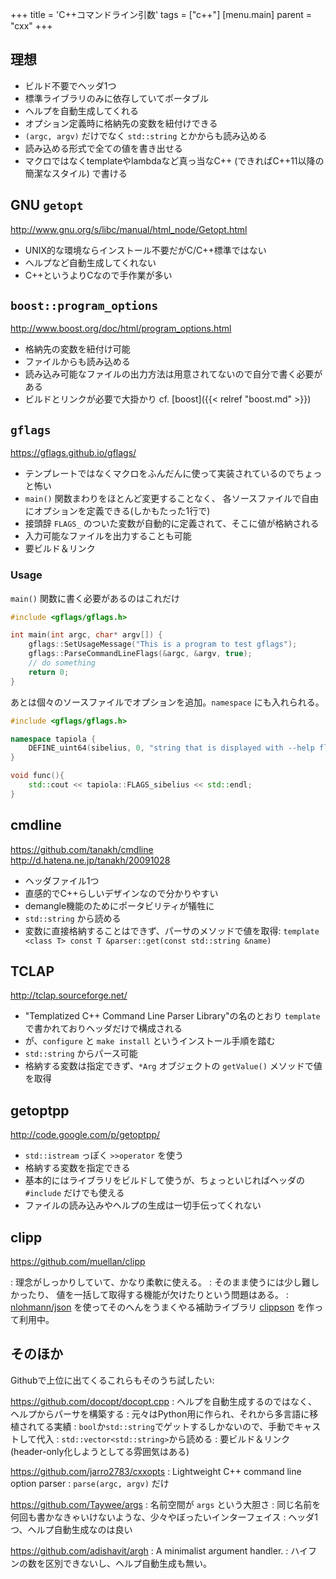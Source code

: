 +++
title = 'C++コマンドライン引数'
tags = ["c++"]
[menu.main]
  parent = "cxx"
+++

## 理想

-   ビルド不要でヘッダ1つ
-   標準ライブラリのみに依存していてポータブル
-   ヘルプを自動生成してくれる
-   オプション定義時に格納先の変数を紐付けできる
-   `(argc, argv)` だけでなく `std::string` とかからも読み込める
-   読み込める形式で全ての値を書き出せる
-   マクロではなくtemplateやlambdaなど真っ当なC++
    (できればC++11以降の簡潔なスタイル) で書ける

## GNU `getopt`

<http://www.gnu.org/s/libc/manual/html_node/Getopt.html>

-   UNIX的な環境ならインストール不要だがC/C++標準ではない
-   ヘルプなど自動生成してくれない
-   C++というよりCなので手作業が多い

## `boost::program_options`

<http://www.boost.org/doc/html/program_options.html>

-   格納先の変数を紐付け可能
-   ファイルからも読み込める
-   読み込み可能なファイルの出力方法は用意されてないので自分で書く必要がある
-   ビルドとリンクが必要で大掛かり cf. [boost]({{< relref "boost.md" >}})

## `gflags`

<https://gflags.github.io/gflags/>

-   テンプレートではなくマクロをふんだんに使って実装されているのでちょっと怖い
-   `main()` 関数まわりをほとんど変更することなく、 各ソースファイルで自由にオプションを定義できる(しかもたった1行で)
-   接頭辞 `FLAGS_` のついた変数が自動的に定義されて、そこに値が格納される
-   入力可能なファイルを出力することも可能
-   要ビルド＆リンク

### Usage

`main()` 関数に書く必要があるのはこれだけ

```c++
#include <gflags/gflags.h>

int main(int argc, char* argv[]) {
    gflags::SetUsageMessage("This is a program to test gflags");
    gflags::ParseCommandLineFlags(&argc, &argv, true);
    // do something
    return 0;
}
```

あとは個々のソースファイルでオプションを追加。`namespace` にも入れられる。

```c++
#include <gflags/gflags.h>

namespace tapiola {
    DEFINE_uint64(sibelius, 0, "string that is displayed with --help flag");
}

void func(){
    std::cout << tapiola::FLAGS_sibelius << std::endl;
}
```

## cmdline

<https://github.com/tanakh/cmdline>\
<http://d.hatena.ne.jp/tanakh/20091028>

-   ヘッダファイル1つ
-   直感的でC++らしいデザインなので分かりやすい
-   demangle機能のためにポータビリティが犠牲に
-   `std::string` から読める
-   変数に直接格納することはできず、パーサのメソッドで値を取得:
    `template <class T> const T &parser::get(const std::string &name)`

## TCLAP

<http://tclap.sourceforge.net/>

-   "Templatized C++ Command Line Parser Library"の名のとおり
    `template` で書かれておりヘッダだけで構成される
-   が、`configure` と `make install` というインストール手順を踏む
-   `std::string` からパース可能
-   格納する変数は指定できず、`*Arg` オブジェクトの `getValue()` メソッドで値を取得

## getoptpp

<http://code.google.com/p/getoptpp/>

-   `std::istream` っぽく `>>operator` を使う
-   格納する変数を指定できる
-   基本的にはライブラリをビルドして使うが、ちょっといじればヘッダの `#include` だけでも使える
-   ファイルの読み込みやヘルプの生成は一切手伝ってくれない

## clipp

<https://github.com/muellan/clipp>

:   理念がしっかりしていて、かなり柔軟に使える。
:   そのまま使うには少し難しかったり、
    値を一括して取得する機能が欠けたりという問題はある。
:   [nlohmann/json](https://github.com/nlohmann/json)
    を使ってそのへんをうまくやる補助ライブラリ
    [clippson](https://github.com/heavywatal/clippson)
    を作って利用中。


## そのほか

Githubで上位に出てくるこれらもそのうち試したい:

https://github.com/docopt/docopt.cpp
:   ヘルプを自動生成するのではなく、ヘルプからパーサを構築する
:   元々はPython用に作られ、それから多言語に移植されてる実績
:   `bool`か`std::string`でゲットするしかないので、手動でキャストして代入
:   `std::vector<std::string>`から読める
:   要ビルド＆リンク (header-only化しようとしてる雰囲気はある)

https://github.com/jarro2783/cxxopts
:   Lightweight C++ command line option parser
:   `parse(argc, argv)` だけ

https://github.com/Taywee/args
:   名前空間が `args` という大胆さ
:   同じ名前を何回も書かなきゃいけないような、少々やぼったいインターフェイス
:   ヘッダ1つ、ヘルプ自動生成なのは良い

https://github.com/adishavit/argh
:   A minimalist argument handler.
:   ハイフンの数を区別できないし、ヘルプ自動生成も無い。
